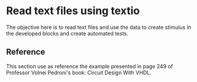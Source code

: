 # Read text files using textio

The objective here is to read text files and use 
the data to create stimulus in the developed blocks
and create automated tests.



## Reference

This section use as reference the example presented in page 249
of Professor Volnei Pedroni's book: Circuit Design With VHDL.
